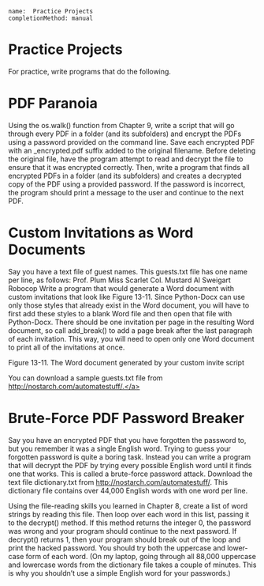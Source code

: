 ```ngMeta
name:  Practice Projects
completionMethod: manual
```
# Practice Projects
For practice, write programs that do the following.

# PDF Paranoia
Using the os.walk() function from Chapter 9, write a script that will go through every PDF in a folder (and its subfolders) and encrypt the PDFs using a password provided on the command line. Save each encrypted PDF with an _encrypted.pdf suffix added to the original filename. Before deleting the original file, have the program attempt to read and decrypt the file to ensure that it was encrypted correctly.
Then, write a program that finds all encrypted PDFs in a folder (and its subfolders) and creates a decrypted copy of the PDF using a provided password. If the password is incorrect, the program should print a message to the user and continue to the next PDF.
# Custom Invitations as Word Documents
Say you have a text file of guest names. This guests.txt file has one name per line, as follows:
Prof. Plum
Miss Scarlet
Col. Mustard
Al Sweigart
Robocop
Write a program that would generate a Word document with custom invitations that look like Figure 13-11.
Since Python-Docx can use only those styles that already exist in the Word document, you will have to first add these styles to a blank Word file and then open that file with Python-Docx. There should be one invitation per page in the resulting Word document, so call add_break() to add a page break after the last paragraph of each invitation. This way, you will need to open only one Word document to print all of the invitations at once.

<!-- ![image](assets/000053.jpg)
 -->
Figure 13-11. The Word document generated by your custom invite script

You can download a sample guests.txt file from <span><a href=" http://nostarch.com/automatestuff/."> http://nostarch.com/automatestuff/.</a></span>
# Brute-Force PDF Password Breaker
Say you have an encrypted PDF that you have forgotten the password to, but you remember it was a single English word. Trying to guess your forgotten password is quite a boring task. Instead you can write a program that will decrypt the PDF by trying every possible English word until it finds one that works. This is called a brute-force password attack. Download the text file dictionary.txt from <span><a href="http://nostarch.com/automatestuff/">http://nostarch.com/automatestuff/</a></span>. This dictionary file contains over 44,000 English words with one word per line.

Using the file-reading skills you learned in Chapter 8, create a list of word strings by reading this file. Then loop over each word in this list, passing it to the decrypt() method. If this method returns the integer 0, the password was wrong and your program should continue to the next password. If decrypt() returns 1, then your program should break out of the loop and print the hacked password. You should try both the uppercase and lower-case form of each word. (On my laptop, going through all 88,000 uppercase and lowercase words from the dictionary file takes a couple of minutes. This is why you shouldn’t use a simple English word for your passwords.)
